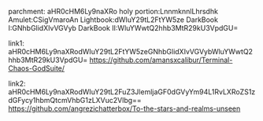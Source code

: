parchment: aHR0cHM6Ly9naXRo
holy portion:LnnmknnlLhrsdhk
Amulet:CSigVmaroAn
Lightbook:dWIuY29tL2FtYW5ze
DarkBook I:GNhbGlidXIvVGVyb
DarkBook II:WluYWwtQ2hhb3MtR29kU3VpdGU=

link1:
aHR0cHM6Ly9naXRodWIuY29tL2FtYW5zeGNhbGlidXIvVGVybWluYWwtQ2hhb3MtR29kU3VpdGU=
https://github.com/amansxcalibur/Terminal-Chaos-GodSuite/

link2:
aHR0cHM6Ly9naXRodWIuY29tL2FuZ3JlemljaGF0dGVyYm94L1RvLXRoZS1zdGFycy1hbmQtcmVhbG1zLXVuc2Vlbg==
https://github.com/angrezichatterbox/To-the-stars-and-realms-unseen
